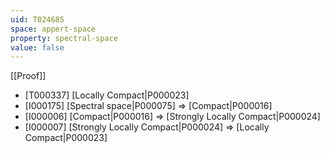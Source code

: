 ```yaml
---
uid: T024685
space: appert-space
property: spectral-space
value: false
---
```

[[Proof]]

* [T000337] [Locally Compact|P000023]
* [I000175] [Spectral space|P000075] => [Compact|P000016]
* [I000006] [Compact|P000016] => [Strongly Locally Compact|P000024]
* [I000007] [Strongly Locally Compact|P000024] => [Locally Compact|P000023]

